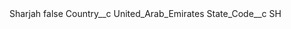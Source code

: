<?xml version="1.0" encoding="UTF-8"?>
<CustomMetadata xmlns="http://soap.sforce.com/2006/04/metadata" xmlns:xsi="http://www.w3.org/2001/XMLSchema-instance" xmlns:xsd="http://www.w3.org/2001/XMLSchema">
    <label>Sharjah</label>
    <protected>false</protected>
    <values>
        <field>Country__c</field>
        <value xsi:type="xsd:string">United_Arab_Emirates</value>
    </values>
    <values>
        <field>State_Code__c</field>
        <value xsi:type="xsd:string">SH</value>
    </values>
</CustomMetadata>
